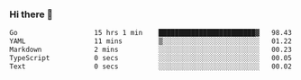 ### Hi there 👋

<!--
**yeya24/yeya24** is a ✨ _special_ ✨ repository because its `README.md` (this file) appears on your GitHub profile.

Here are some ideas to get you started:

- 🔭 I’m currently working on ...
- 🌱 I’m currently learning ...
- 👯 I’m looking to collaborate on ...
- 🤔 I’m looking for help with ...
- 💬 Ask me about ...
- 📫 How to reach me: ...
- 😄 Pronouns: ...
- ⚡ Fun fact: ...
-->

<!--START_SECTION:waka-->

```txt
Go                   15 hrs 1 min    ████████████████████████▓   98.43 %
YAML                 11 mins         ▒░░░░░░░░░░░░░░░░░░░░░░░░   01.22 %
Markdown             2 mins          ░░░░░░░░░░░░░░░░░░░░░░░░░   00.23 %
TypeScript           0 secs          ░░░░░░░░░░░░░░░░░░░░░░░░░   00.05 %
Text                 0 secs          ░░░░░░░░░░░░░░░░░░░░░░░░░   00.02 %
```

<!--END_SECTION:waka-->
